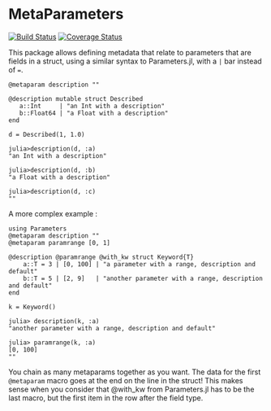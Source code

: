 # MetaParameters

[![Build Status](https://travis-ci.org/rafaqz/MetaParameters.jl.svg?branch=master)](https://travis-ci.org/rafaqz/MetaParameters.jl)
[![Coverage Status](https://coveralls.io/repos/rafaqz/MetaParameters.jl/badge.svg?branch=master&service=github)](https://coveralls.io/github/rafaqz/MetaParameters.jl?branch=master)

This package allows defining metadata that relate to parameters that are fields
in a struct, using a similar syntax to Parameters.jl, with a `|` bar instead of
`=`.


```juliarepl
@metaparam description ""

@description mutable struct Described
   a::Int     | "an Int with a description"  
   b::Float64 | "a Float with a description"
end

d = Described(1, 1.0)

julia>description(d, :a) 
"an Int with a description"  

julia>description(d, :b) 
"a Float with a description"  

julia>description(d, :c) 
""  
```

A more complex example :

```juliarepl
using Parameters
@metaparam description ""
@metaparam paramrange [0, 1]

@description @paramrange @with_kw struct Keyword{T}
    a::T = 3 | [0, 100] | "a parameter with a range, description and default"
    b::T = 5 | [2, 9]   | "another parameter with a range, description and default"
end

k = Keyword()

julia> description(k, :a) 
"another parameter with a range, description and default"

julia> paramrange(k, :a) 
[0, 100]
""  
```

You chain as many metaparams together as you want. The data for the first `@metaparam` macro
goes at the end on the line in the struct! This makes sense when you consider that @with_kw
from Parameters.jl has to be the last macro, but the first item in the row after
the field type.
